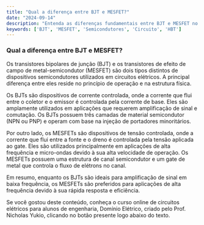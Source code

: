 ```yaml
---
title: "Qual a diferença entre BJT e MESFET?"
date: "2024-09-14"
description: "Entenda as diferenças fundamentais entre BJT e MESFET no contexto de semicondutores."
keywords: ['BJT', 'MESFET', 'Semicondutores', 'Circuito', 'HBT']
---
```


### Qual a diferença entre BJT e MESFET?

Os transistores bipolares de junção (BJT) e os transistores de efeito de campo de metal-semicondutor (MESFET) são dois tipos distintos de dispositivos semicondutores utilizados em circuitos elétricos. A principal diferença entre eles reside no princípio de operação e na estrutura física.

Os BJTs são dispositivos de corrente controlada, onde a corrente que flui entre o coletor e o emissor é controlada pela corrente de base. Eles são amplamente utilizados em aplicações que requerem amplificação de sinal e comutação. Os BJTs possuem três camadas de material semicondutor (NPN ou PNP) e operam com base na injeção de portadores minoritários.

Por outro lado, os MESFETs são dispositivos de tensão controlada, onde a corrente que flui entre a fonte e o dreno é controlada pela tensão aplicada ao gate. Eles são utilizados principalmente em aplicações de alta frequência e micro-ondas devido à sua alta velocidade de operação. Os MESFETs possuem uma estrutura de canal semicondutor e um gate de metal que controla o fluxo de elétrons no canal.

Em resumo, enquanto os BJTs são ideais para amplificação de sinal em baixa frequência, os MESFETs são preferidos para aplicações de alta frequência devido à sua rápida resposta e eficiência.

Se você gostou deste conteúdo, conheça o curso online de circuitos elétricos para alunos de engenharia, Domínio Elétrico, criado pelo Prof. Nicholas Yukio, clicando no botão presente logo abaixo do texto.